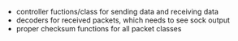 - controller fuctions/class for sending data and receiving data
- decoders for received packets, which needs to see sock output
- proper checksum functions for all packet classes
